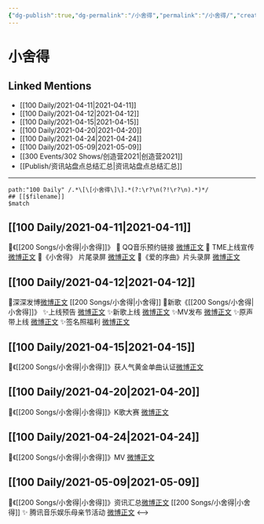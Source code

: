 ```yaml
---
{"dg-publish":true,"dg-permalink":"/小舍得","permalink":"/小舍得/","created":"2023-04-09T15:45:55.585+08:00","updated":"2023-04-10T15:39:18.381+08:00"}
---
```


# 小舍得

## Linked Mentions
- [[100 Daily/2021-04-11\|2021-04-11]]
- [[100 Daily/2021-04-12\|2021-04-12]]
- [[100 Daily/2021-04-15\|2021-04-15]]
- [[100 Daily/2021-04-20\|2021-04-20]]
- [[100 Daily/2021-04-24\|2021-04-24]]
- [[100 Daily/2021-05-09\|2021-05-09]]
- [[300 Events/302 Shows/创造营2021\|创造营2021]]
- [[Publish/资讯站盘点总结汇总\|资讯站盘点总结汇总]]


---

```expander
path:"100 Daily" /.*\[\[小舍得\]\].*(?:\r?\n(?!\r?\n).*)*/
## [[$filename]]
$match
```
## [[100 Daily/2021-04-11\|2021-04-11]]
🌟《[[200 Songs/小舍得\|小舍得]]》
🌿 QQ音乐预约链接 [微博正文](https://m.weibo.cn/6466290670/4624737646678371)
🌿 TME上线宣传[微博正文](https://m.weibo.cn/6466290670/4624747902798578)
🌿《小舍得》 片尾录屏 [微博正文](https://m.weibo.cn/6466290670/4624893460881148)
🌿《爱的序曲》片头录屏 [微博正文](https://m.weibo.cn/6466290670/4624897634468978)
## [[100 Daily/2021-04-12\|2021-04-12]]
🌟深深发博[微博正文](https://m.weibo.cn/6466290670/4625111401631964) [[200 Songs/小舍得\|小舍得]]
🌟新歌《[[200 Songs/小舍得\|小舍得]]》
✨上线预告 [微博正文](https://m.weibo.cn/6466290670/4625092669867709)
✨新歌上线 [微博正文](https://m.weibo.cn/6466290670/4625104586409450)
✨MV发布 [微博正文](https://m.weibo.cn/6466290670/4625100480187611)
✨原声带上线 [微博正文](https://m.weibo.cn/6466290670/4625103198093858)
✨签名照福利 [微博正文](https://m.weibo.cn/6466290670/4625199025360523)
## [[100 Daily/2021-04-15\|2021-04-15]]
💫《[[200 Songs/小舍得\|小舍得]]》获人气黄金单曲认证[微博正文](https://m.weibo.cn/6466290670/4626228176225114)
## [[100 Daily/2021-04-20\|2021-04-20]]
🌟《[[200 Songs/小舍得\|小舍得]]》K歌大赛 [微博正文](https://weibo.com/6466290670/KbN12hr5B)
## [[100 Daily/2021-04-24\|2021-04-24]]
🌟《[[200 Songs/小舍得\|小舍得]]》MV [微博正文](https://m.weibo.cn/6466290670/4629633214190609)
## [[100 Daily/2021-05-09\|2021-05-09]]
🌿《[[200 Songs/小舍得\|小舍得]]》资讯汇总[微博正文](https://m.weibo.cn/6466290670/4634899149229293)
[[200 Songs/小舍得\|小舍得]]
✨ 腾讯音乐娱乐母亲节活动 [微博正文](https://m.weibo.cn/6466290670/4634988119330682)
<-->
